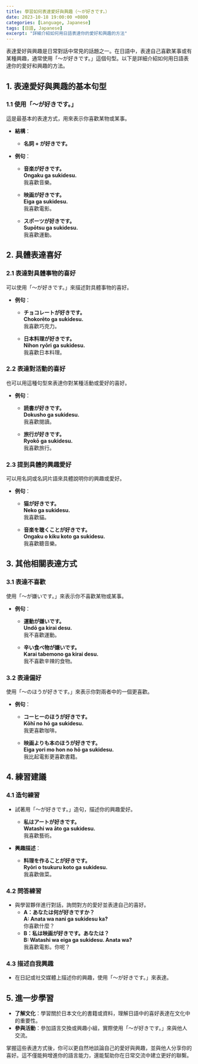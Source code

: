 ```yaml
---
title: 學習如何表達愛好與興趣（〜が好きです。）
date: 2023-10-18 19:00:00 +0800
categories: [Language, Japanese]
tags: [日語, Japanese] 
excerpt: "詳細介紹如何用日語表達你的愛好和興趣的方法"
---
```


表達愛好與興趣是日常對話中常見的話題之一。在日語中，表達自己喜歡某事或有某種興趣，通常使用「〜が好きです。」這個句型。以下是詳細介紹如何用日語表達你的愛好和興趣的方法。

## **1. 表達愛好與興趣的基本句型**

### **1.1 使用「〜が好きです。」**
這是最基本的表達方式，用來表示你喜歡某物或某事。

- **結構**：
  - **名詞 + が好きです。**

- **例句**：
  - **音楽が好きです。**  
    **Ongaku ga sukidesu.**  
    我喜歡音樂。

  - **映画が好きです。**  
    **Eiga ga sukidesu.**  
    我喜歡電影。

  - **スポーツが好きです。**  
    **Supōtsu ga sukidesu.**  
    我喜歡運動。

## **2. 具體表達喜好**

### **2.1 表達對具體事物的喜好**
可以使用「〜が好きです。」來描述對具體事物的喜好。

- **例句**：
  - **チョコレートが好きです。**  
    **Chokorēto ga sukidesu.**  
    我喜歡巧克力。

  - **日本料理が好きです。**  
    **Nihon ryōri ga sukidesu.**  
    我喜歡日本料理。

### **2.2 表達對活動的喜好**
也可以用這種句型來表達你對某種活動或愛好的喜好。

- **例句**：
  - **読書が好きです。**  
    **Dokusho ga sukidesu.**  
    我喜歡閱讀。

  - **旅行が好きです。**  
    **Ryokō ga sukidesu.**  
    我喜歡旅行。

### **2.3 提到具體的興趣愛好**
可以用名詞或名詞片語來具體說明你的興趣或愛好。

- **例句**：
  - **猫が好きです。**  
    **Neko ga sukidesu.**  
    我喜歡貓。

  - **音楽を聴くことが好きです。**  
    **Ongaku o kiku koto ga sukidesu.**  
    我喜歡聽音樂。

## **3. 其他相關表達方式**

### **3.1 表達不喜歡**
使用「〜が嫌いです。」來表示你不喜歡某物或某事。

- **例句**：
  - **運動が嫌いです。**  
    **Undō ga kirai desu.**  
    我不喜歡運動。

  - **辛い食べ物が嫌いです。**  
    **Karai tabemono ga kirai desu.**  
    我不喜歡辛辣的食物。

### **3.2 表達偏好**
使用「〜のほうが好きです。」來表示你對兩者中的一個更喜歡。

- **例句**：
  - **コーヒーのほうが好きです。**  
    **Kōhī no hō ga sukidesu.**  
    我更喜歡咖啡。

  - **映画よりも本のほうが好きです。**  
    **Eiga yori mo hon no hō ga sukidesu.**  
    我比起電影更喜歡書籍。

## **4. 練習建議**

### **4.1 造句練習**
- 試著用「〜が好きです。」造句，描述你的興趣愛好。
  - **私はアートが好きです。**  
    **Watashi wa āto ga sukidesu.**  
    我喜歡藝術。

- **興趣描述**：
  - **料理を作ることが好きです。**  
    **Ryōri o tsukuru koto ga sukidesu.**  
    我喜歡做菜。

### **4.2 問答練習**
- 與學習夥伴進行對話，詢問對方的愛好並表達自己的喜好。
  - **A：あなたは何が好きですか？**  
    **A: Anata wa nani ga sukidesu ka?**  
    你喜歡什麼？
  - **B：私は映画が好きです。あなたは？**  
    **B: Watashi wa eiga ga sukidesu. Anata wa?**  
    我喜歡電影。你呢？

### **4.3 描述自我興趣**
- 在日記或社交媒體上描述你的興趣，使用「〜が好きです。」來表達。

## **5. 進一步學習**

- **了解文化**：學習關於日本文化的書籍或資料，理解日語中的喜好表達在文化中的重要性。
- **參與活動**：參加語言交換或興趣小組，實際使用「〜が好きです。」來與他人交流。

掌握這些表達方式後，你可以更自然地談論自己的愛好與興趣，並與他人分享你的喜好。這不僅能夠增進你的語言能力，還能幫助你在日常交流中建立更好的聯繫。
